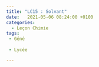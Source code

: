 ```yaml
---
title: "LC15 : Solvant"
date:   2021-05-06 08:24:00 +0100
categories:
  - Leçon Chimie
tags:
 - Géné
 
 - Lycée

---
```

